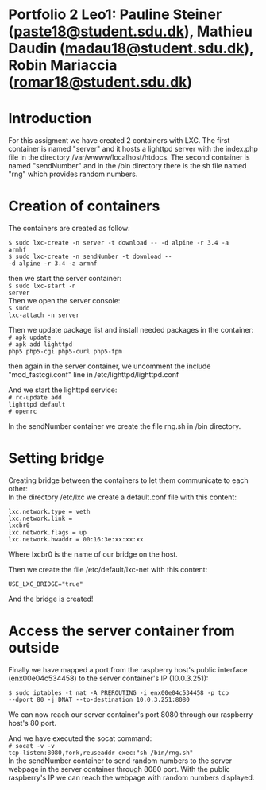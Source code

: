 # Portfolio 2 Leo1: Pauline Steiner (paste18@student.sdu.dk), Mathieu Daudin (madau18@student.sdu.dk), Robin Mariaccia (romar18@student.sdu.dk)

<h1>Introduction</h1>

For this assigment we have created 2 containers with LXC.
The first container is named "server" and it hosts a lighttpd server with the index.php file in the directory /var/wwww/localhost/htdocs.
The second container is named "sendNumber" and in the /bin directory there is the sh file named "rng" which provides random numbers.

<h1>Creation of containers</h1>

The containers are created as follow:

<code>$ sudo lxc-create -n server -t download -- -d alpine -r 3.4 -a armhf</code><br/>
<code>$ sudo lxc-create -n sendNumber -t download -- -d alpine -r 3.4 -a armhf</code>

then we start the server container:<br/>
<code>$ sudo lxc-start -n server</code><br/>
Then we open the server console:<br/>
<code>$ sudo lxc-attach -n server</code>

Then we update package list and install needed packages in the container:<br/>
<code># apk update</code><br/>
<code># apk add lighttpd php5 php5-cgi php5-curl php5-fpm</code><br/>

then again in the server container, we  uncomment the include "mod_fastcgi.conf" line in /etc/lighttpd/lighttpd.conf

And we start the lighttpd service:<br/>
<code># rc-update add lighttpd default</code><br/>
<code># openrc</code>

In the sendNumber container we create the file rng.sh in /bin directory.

<h1>Setting bridge</h1>

Creating bridge between the containers to let them communicate to each other:<br/>
In the directory /etc/lxc we create a default.conf file with this content:
 
<code>lxc.network.type = veth</code><br/>
<code>lxc.network.link = lxcbr0</code><br/>
<code>lxc.network.flags = up</code><br/>
<code>lxc.network.hwaddr = 00:16:3e:xx:xx:xx</code>

Where lxcbr0 is the name of our bridge on the host.

Then we create the file /etc/default/lxc-net with this content:

<code>USE_LXC_BRIDGE="true"</code>

And the bridge is created!

<h1>Access the server container from outside</h1>

Finally we have mapped a port from the raspberry host's public interface (enx00e04c534458) to the server container's IP (10.0.3.251):

<code>$ sudo iptables -t nat -A PREROUTING -i enx00e04c534458 -p tcp --dport 80 -j DNAT --to-destination 10.0.3.251:8080</code>

We can now reach our server container's port 8080 through our raspberry host's 80 port.

And we have executed the socat command:<br/>
<code># socat -v -v tcp-listen:8080,fork,reuseaddr exec:"sh /bin/rng.sh"</code><br/>
In the sendNumber container to send random numbers to the server webpage in the server container through 8080 port.
With the public raspberry's IP we can reach the webpage with random numbers displayed.

